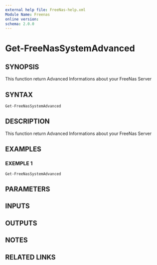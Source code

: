 ```yaml
---
external help file: FreeNas-help.xml
Module Name: Freenas
online version:
schema: 2.0.0
---
```


# Get-FreeNasSystemAdvanced

## SYNOPSIS
This function return Advanced Informations about your FreeNas Server

## SYNTAX

```
Get-FreeNasSystemAdvanced
```

## DESCRIPTION
This function return Advanced Informations about your FreeNas Server

## EXAMPLES

### EXEMPLE 1
```
Get-FreeNasSystemAdvanced
```

## PARAMETERS

## INPUTS

## OUTPUTS

## NOTES

## RELATED LINKS
